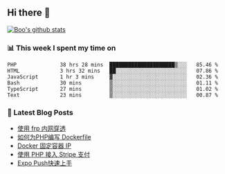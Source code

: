 ## Hi there 👋

[![Boo's github stats](https://github-readme-stats.vercel.app/api?username=0xAiKang)](https://github.com/anuraghazra/github-readme-stats)

<!-- [![Most Used Langs](https://github-readme-stats.vercel.app/api/top-langs/?username=0xAiKang)](https://github.com/anuraghazra/github-readme-stats) -->

### 📊 This week I spent my time on
<!--START_SECTION:waka-->

```text
PHP              38 hrs 28 mins  █████████████████████▒░░░   85.46 %
HTML             3 hrs 32 mins   ██░░░░░░░░░░░░░░░░░░░░░░░   07.86 %
JavaScript       1 hr 3 mins     ▓░░░░░░░░░░░░░░░░░░░░░░░░   02.36 %
Bash             30 mins         ▒░░░░░░░░░░░░░░░░░░░░░░░░   01.11 %
TypeScript       27 mins         ▒░░░░░░░░░░░░░░░░░░░░░░░░   01.02 %
Text             23 mins         ▒░░░░░░░░░░░░░░░░░░░░░░░░   00.87 %
```

<!--END_SECTION:waka-->

### 📕 Latest Blog Posts
<!-- BLOG-POST-LIST:START -->
- [使用 frp 内网穿透](https://www.0x2beace.com/use-the-frp-intranet-to-penetrate/)
- [如何为PHP编写 Dockerfile](https://www.0x2beace.com/how-to-write-dockerfile-for-php/)
- [Docker 固定容器 IP](https://www.0x2beace.com/docker-fixed-container-ip/)
- [使用 PHP 接入 Stripe 支付](https://www.0x2beace.com/Using-PHP-to-access-Stripe-payment/)
- [Expo Push快速上手](https://www.0x2beace.com/Expo-Push-to-get-started-quickly/)
<!-- BLOG-POST-LIST:END -->

